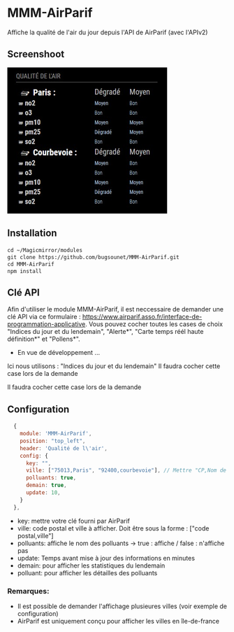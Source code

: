 # MMM-AirParif

Affiche la qualité de l'air du jour depuis l'API de AirParif (avec l'APIv2)

## Screenshoot
![](https://github.com/bugsounet/MMM-AirParif/blob/master/screenshot_airparif.jpg)

## Installation
```
cd ~/Magicmirror/modules
git clone https://github.com/bugsounet/MMM-AirParif.git
cd MMM-AirParif
npm install
```

## Clé API

Afin d'utiliser le module MMM-AirParif, il est neccessaire de demander une clé API via ce formulaire :
https://www.airparif.asso.fr/interface-de-programmation-applicative.
Vous pouvez cocher toutes les cases de choix "Indices du jour et du lendemain", "Alerte*", "Carte temps réél haute définition*" et "Pollens*".
* En vue de développement ...

Ici nous utilisons : "Indices du jour et du lendemain"
Il faudra cocher cette case lors de la demande

Il faudra cocher cette case lors de la demande

## Configuration
```js
  {
    module: 'MMM-AirParif',
    position: "top_left",
    header: 'Qualité de l\'air',
    config: {
      key: "", 
      ville: ["75013,Paris", "92400,courbevoie"], // Mettre "CP,Nom de Ville" séparer par ,
      polluants: true,
      demain: true,
      update: 10,
    }
  },
```

* key: mettre votre clé fourni par AirParif
* ville: code postal et ville à afficher. Doit être sous la forme : ["code postal,ville"]
* polluants: affiche le nom des polluants -> true : affiche / false : n'affiche pas
* update: Temps avant mise à jour des informations en minutes
* demain: pour afficher les statistiques du lendemain
* polluant: pour afficher les détailles des polluants

### Remarques: 
* Il est possible de demander l'affichage plusieures villes (voir exemple de configuration)
* AirParif est uniquement conçu pour afficher les villes en île-de-france
